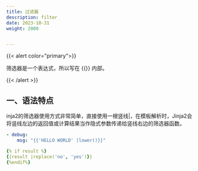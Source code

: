 ```yaml
---
title: 过滤器
description: filter
date: 2023-10-31
weight: 2000


---
```

<style>
th, td {
  border: 1px solid rgb(190, 190, 190);
}
</style>


{{< alert  color="primary">}}

筛选器是一个表达式，所以写在 {{}} 内部。

{{< /alert >}}


## 一、语法特点

inja2的筛选器使用方式非常简单，直接使用一根竖线|，在模板解析时，Jinja2会将竖线左边的返回值或计算结果当作隐式参数传递给竖线右边的筛选器函数。

```yaml
- debug:
    msg: "{{'HELLO WORLD' |lower()}}"

{% if result %}
{{result |replace('no', 'yes')}}
{%endif%}






```



